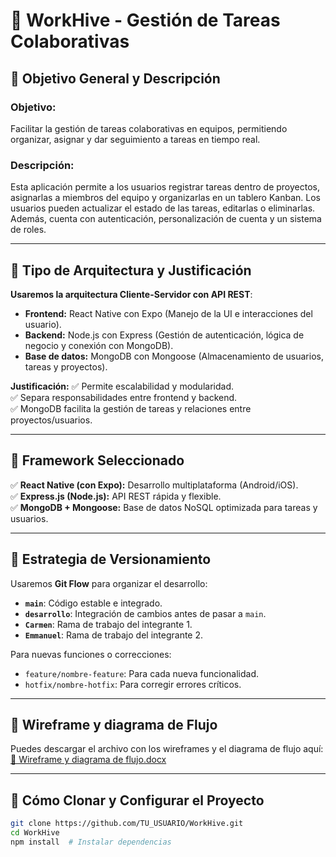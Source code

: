 # 📌 WorkHive - Gestión de Tareas Colaborativas

## 📌 Objetivo General y Descripción
### **Objetivo:**
Facilitar la gestión de tareas colaborativas en equipos, permitiendo organizar, asignar y dar seguimiento a tareas en tiempo real.

### **Descripción:**
Esta aplicación permite a los usuarios registrar tareas dentro de proyectos, asignarlas a miembros del equipo y organizarlas en un tablero Kanban. Los usuarios pueden actualizar el estado de las tareas, editarlas o eliminarlas. Además, cuenta con autenticación, personalización de cuenta y un sistema de roles.

---

## 📌 Tipo de Arquitectura y Justificación
**Usaremos la arquitectura Cliente-Servidor con API REST**:

- **Frontend:** React Native con Expo (Manejo de la UI e interacciones del usuario).
- **Backend:** Node.js con Express (Gestión de autenticación, lógica de negocio y conexión con MongoDB).
- **Base de datos:** MongoDB con Mongoose (Almacenamiento de usuarios, tareas y proyectos).

**Justificación:**
✅ Permite escalabilidad y modularidad.  
✅ Separa responsabilidades entre frontend y backend.  
✅ MongoDB facilita la gestión de tareas y relaciones entre proyectos/usuarios.  

---

## 📌 Framework Seleccionado
✅ **React Native (con Expo):** Desarrollo multiplataforma (Android/iOS).  
✅ **Express.js (Node.js):** API REST rápida y flexible.  
✅ **MongoDB + Mongoose:** Base de datos NoSQL optimizada para tareas y usuarios.  

---

## 📌 Estrategia de Versionamiento
Usaremos **Git Flow** para organizar el desarrollo:

- **`main`**: Código estable e integrado.  
- **`desarrollo`**: Integración de cambios antes de pasar a `main`.  
- **`Carmen`**: Rama de trabajo del integrante 1.  
- **`Emmanuel`**: Rama de trabajo del integrante 2.  

Para nuevas funciones o correcciones:  

- `feature/nombre-feature`: Para cada nueva funcionalidad.  
- `hotfix/nombre-hotfix`: Para corregir errores críticos.  

---

## 📄 Wireframe y diagrama de Flujo
Puedes descargar el archivo con los wireframes y el diagrama de flujo aquí:  
[📂 Wireframe y diagrama de flujo.docx](./Wireframe%20y%20diagrama%20de%20flujo.docx)

---

## 🚀 Cómo Clonar y Configurar el Proyecto
```bash
git clone https://github.com/TU_USUARIO/WorkHive.git
cd WorkHive
npm install  # Instalar dependencias

